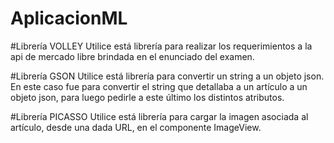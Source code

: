 # AplicacionML

#Librería VOLLEY
Utilice está librería para realizar los requerimientos a la api de mercado libre brindada en el enunciado del examen.

#Librería GSON
Utilice está librería para convertir un string a un objeto json. En este caso fue para convertir el string que detallaba a un artículo a un
objeto json, para luego pedirle a este último los distintos atributos.

#Librería PICASSO
Utilice está librería para cargar la imagen asociada al artículo, desde una dada URL, en el componente ImageView.
